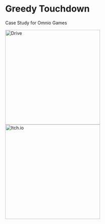 # Greedy Touchdown
 Case Study for Omnio Games
 
[<img align="left" width=300px alt="Drive" src="https://cdn.arstechnica.net/wp-content/uploads/2021/07/Google-Drive-800x420.jpg"/>][drive]
[<img align="left" width=300px alt="Itch.io" src="https://static.itch.io/images/badge.svg"/>][itchio]

[drive]: https://drive.google.com/drive/folders/1Up2YdjhXy8cEtz-ZokU3VWNIJXiYqGeH?usp=sharing
[itchio]: https://emreberatkr.itch.io/greedy-touchdown
